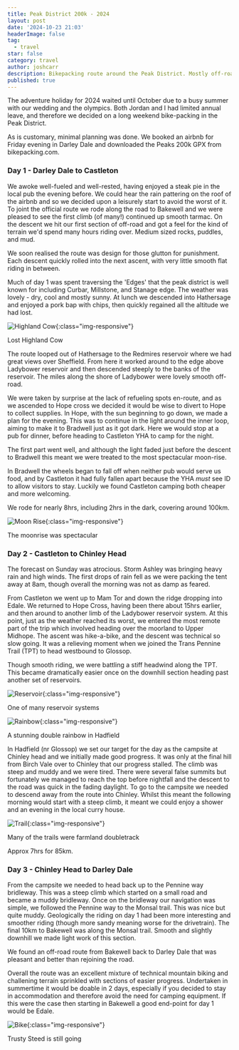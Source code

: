 ```yaml
---
title: Peak District 200k - 2024
layout: post
date: '2024-10-23 21:03'
headerImage: false
tag:
  - travel
star: false
category: travel
author: joshcarr
description: Bikepacking route around the Peak District. Mostly off-road.
published: true
---
```

The adventure holiday for 2024 waited until October due to a busy summer with our wedding and the olympics. Both Jordan and I had limited annual leave, and therefore we decided on a long weekend bike-packing in the Peak District.

As is customary, minimal planning was done. We booked an airbnb for Friday evening in Darley Dale and downloaded the Peaks 200k GPX from bikepacking.com.

### Day 1 - Darley Dale to Castleton
We awoke well-fueled and well-rested, having enjoyed a steak pie in the local pub the evening before. We could hear the rain pattering on the roof of the airbnb and so we decided upon a leisurely start to avoid the worst of it. To joint the official route we rode along the road to Bakewell and we were pleased to see the first climb (of many!) continued up smooth tarmac. On the descent we hit our first section of off-road and got a feel for the kind of terrain we'd spend many hours riding over. Medium sized rocks, puddles, and mud. 

We soon realised the route was design for those glutton for punishment. Each descent quickly rolled into the next ascent, with very little smooth flat riding in between. 

Much of day 1 was spent traversing the 'Edges' that the peak district is well known for including Curbar, Millstone, and Stanage edge. The weather was lovely - dry, cool and mostly sunny. At lunch we descended into Hathersage and enjoyed a pork bap with chips, then quickly regained all the altitude we had lost. 

![Highland Cow](/assets/images/peaks/cow.jpg){:class="img-responsive"}
<figcaption>Lost Highland Cow</figcaption>

The route looped out of Hathersage to the Redmires reservoir where we had great views over Sheffield. From here it worked around to the edge above Ladybower reservoir and then descended steeply to the banks of the reservoir. The miles along the shore of Ladybower were lovely smooth off-road.


We were taken by surprise at the lack of refueling spots en-route, and as we ascended to Hope cross we decided it would be wise to divert to Hope to collect supplies. In Hope, with the sun beginning to go down, we made a plan for the evening. This was to continue in the light around the inner loop, aiming to make it to Bradwell just as it got dark. Here we would stop at a pub for dinner, before heading to Castleton YHA to camp for the night. 

The first part went well, and although the light faded just before the descent to Bradwell this meant we were treated to the most spectacular moon-rise. 

In Bradwell the wheels began to fall off when neither pub would serve us food, and by Castleton it had fully fallen apart because the YHA *must* see ID to allow visitors to stay. Luckily we found Castleton camping both cheaper and more welcoming.

We rode for nearly 8hrs, including 2hrs in the dark, covering around 100km.

![Moon Rise](/assets/images/peaks/moonrise.jpg){:class="img-responsive"}
<figcaption>The moonrise was spectacular</figcaption>

### Day 2 - Castleton to Chinley Head
The forecast on Sunday was atrocious. Storm Ashley was bringing heavy rain and high winds. The first drops of rain fell as we were packing the tent away at 8am, though overall the morning was not as damp as feared. 

From Castleton we went up to Mam Tor and down the ridge dropping into Edale. We returned to Hope Cross, having been there about 15hrs earlier, and then around to another limb of the Ladybower reservoir system. At this point, just as the weather reached its worst, we entered the most remote part of the trip which involved heading over the moorland to Upper Midhope. The ascent was hike-a-bike, and the descent was technical so slow going. It was a relieving moment when we joined the Trans Pennine Trail (TPT) to head westbound to Glossop. 

Though smooth riding, we were battling a stiff headwind along the TPT. This became dramatically easier once on the downhill section heading past another set of reservoirs. 

![Reservoir](/assets/images/peaks/reservoir.jpg){:class="img-responsive"}
<figcaption>One of many reservoir systems</figcaption>

![Rainbow](/assets/images/peaks/rainbow.jpg){:class="img-responsive"}
<figcaption>A stunning double rainbow in Hadfield</figcaption>


In Hadfield (nr Glossop) we set our target for the day as the campsite at Chinley head and we initially made good progress. It was only at the final hill from Birch Vale over to Chinley that our progress stalled. The climb was steep and muddy and we were tired. There were several false summits but fortunately we managed to reach the top before nightfall and the descent to the road was quick in the fading daylight. To go to the campsite we needed to descend away from the route into Chinley. Whilst this meant the following morning would start with a steep climb, it meant we could enjoy a shower and an evening in the local curry house.

![Trail](/assets/images/peaks/peaks_trail.jpg){:class="img-responsive"}
<figcaption>Many of the trails were farmland doubletrack</figcaption>


Approx 7hrs for 85km.

### Day 3 - Chinley Head to Darley Dale
From the campsite we needed to head back up to the Pennine way bridleway. This was a steep climb which started on a small road and became a muddy bridleway. Once on the bridleway our navigation was simple, we followed the Pennine way to the Monsal trail. This was nice but quite muddy. Geologically the riding on day 1 had been more interesting and smoother riding (though more sandy meaning worse for the drivetrain). The final 10km to Bakewell was along the Monsal trail. Smooth and slightly downhill we made light work of this section. 

We found an off-road route from Bakewell back to Darley Dale that was pleasant and better than rejoining the road. 

Overall the route was an excellent mixture of technical mountain biking and challening terrain sprinkled with sections of easier progress. Undertaken in summertime it would be doable in 2 days, especially if you decided to stay in accommodation and therefore avoid the need for camping equipment. If this were the case then starting in Bakewell a good end-point for day 1 would be Edale.

![Bike](/assets/images/peaks/bike.jpg){:class="img-responsive"}
<figcaption>Trusty Steed is still going</figcaption>


